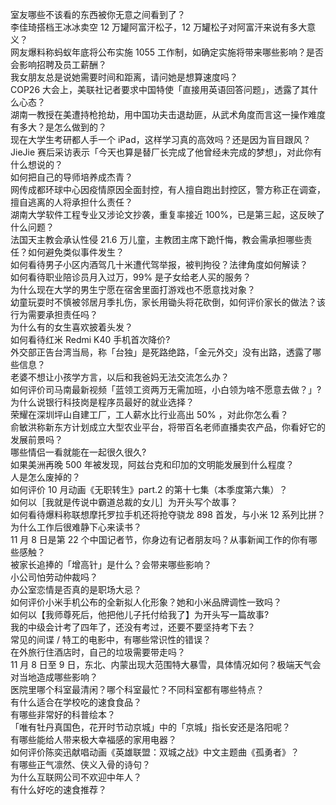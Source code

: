 室友哪些不该看的东西被你无意之间看到了？  
李佳琦搭档王冰冰卖空 12 万罐阿富汗松子，12 万罐松子对阿富汗来说有多大意义？  
网友爆料称蚂蚁年底将公布实施 1055 工作制，如确定实施将带来哪些影响？是否会影响招聘及员工薪酬？  
我女朋友总是说她需要时间和距离，请问她是想算速度吗？  
COP26 大会上，美联社记者要求中国特使「直接用英语回答问题」，透露了其什么心态？  
湖南一教授在美遭持枪抢劫，用中国功夫击退劫匪，从武术角度而言这一操作难度有多大？是怎么做到的？  
现在大学生考研都人手一个 iPad，这样学习真的高效吗？还是因为盲目跟风？  
JieJie 赛后采访表示「今天也算是替厂长完成了他曾经未完成的梦想」，对此你有什么想说的？  
如何把自己的导师培养成杰青？  
网传成都环球中心因疫情原因全面封控，有人擅自跑出封控区，警方称正在调查，擅自逃离的人将承担什么责任？  
湖南大学软件工程专业又涉论文抄袭，重复率接近 100%，已是第三起，这反映了什么问题？  
法国天主教会承认性侵 21.6 万儿童，主教团主席下跪忏悔，教会需承担哪些责任？如何避免类似事件发生？  
如何看待男子小区内酒驾几十米遭代驾举报，被判拘役？法律角度如何解读？  
如何看待职业陪诊员月入过万，99% 是子女给老人买的服务？  
为什么现在大学的男生宁愿在宿舍里面打游戏也不愿意找对象？  
幼童玩耍时不慎被邻居月季扎伤，家长用锄头将花砍倒，如何评价家长的做法？该行为需要承担责任吗？  
为什么有的女生喜欢披着头发？  
如何看待红米 Redmi K40 手机首次降价?  
外交部正告台湾当局，称「台独」是死路绝路，「金元外交」没有出路，透露了哪些信息？  
老婆不想让小孩学方言，以后和我爸妈无法交流怎么办？  
如何评价司马南最新视频「蓝领工资两万无需加班，小白领为啥不愿意去做？」?  
为什么说银行科技岗是程序员最好的就业选择？  
荣耀在深圳坪山自建工厂，工人薪水比行业高出 50% ，对此你怎么看？  
俞敏洪称新东方计划成立大型农业平台，将带百名老师直播卖农产品，你看好它的发展前景吗？  
哪些情侣一看就能在一起很久很久?  
如果美洲再晚 500 年被发现，阿兹台克和印加的文明能发展到什么程度？  
人是怎么废掉的？  
如何评价 10 月动画《无职转生》part.2 的第十七集（本季度第六集）？  
如何以［我就是传说中霸道总裁的女儿］为开头写个故事？  
如何看待爆料称联想摩托罗拉手机还将抢夺骁龙 898 首发，与小米 12 系列比拼？  
为什么工作后很难静下心来读书？  
11 月 8 日是第 22 个中国记者节，你身边有记者朋友吗？从事新闻工作的你有哪些感触？  
被家长追捧的「增高针」是什么？会带来哪些影响？  
小公司怕劳动仲裁吗？  
办公室恋情是否真的是职场大忌？  
如何评价小米手机公布的全新拟人化形象？她和小米品牌调性一致吗？  
如何以【我师尊死后，他把他儿子托付给我了】为开头写一篇故事?  
我的中级会计考了四年了，还没有考过，还要不要坚持考下去？  
常见的间谍 / 特工的电影中，有哪些常识性的错误？  
在外旅行住酒店时，自己的垃圾需要带走吗？  
11 月 8 日至 9 日，东北、内蒙出现大范围特大暴雪，具体情况如何？极端天气会对当地造成哪些影响？  
医院里哪个科室最清闲？哪个科室最忙？不同科室都有哪些特点？  
有什么适合在学校吃的速食食品？  
有哪些非常好的科普绘本？  
「唯有牡丹真国色，花开时节动京城」中的「京城」指长安还是洛阳呢？  
有哪些能给人带来极大幸福感的家用电器？  
如何评价陈奕迅献唱动画《英雄联盟：双城之战》中文主题曲《孤勇者》？  
有哪些正气凛然、侠义入骨的诗句？  
为什么互联网公司不欢迎中年人？  
有什么好吃的速食推荐？  

